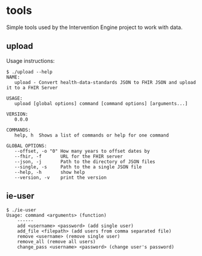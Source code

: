 # tools

Simple tools used by the Intervention Engine project to work with data.

## upload

Usage instructions:

	$ ./upload --help
	NAME:
	   upload - Convert health-data-standards JSON to FHIR JSON and upload it to a FHIR Server

	USAGE:
	   upload [global options] command [command options] [arguments...]

	VERSION:
	   0.0.0

	COMMANDS:
	   help, h	Shows a list of commands or help for one command
	   
	GLOBAL OPTIONS:
	   --offset, -o "0"	How many years to offset dates by
	   --fhir, -f 		URL for the FHIR server
	   --json, -j 		Path to the directory of JSON files
	   --single, -s 	Path to the a single JSON file
	   --help, -h		show help
	   --version, -v	print the version
	   
## ie-user

	$ ./ie-user
	Usage: command <arguments> (function)
		------
		add <username> <password> (add single user)
		add_file <filepath> (add users from comma separated file)
		remove <username> (remove single user)
		remove_all (remove all users)
		change_pass <username> <password> (change user's password)
